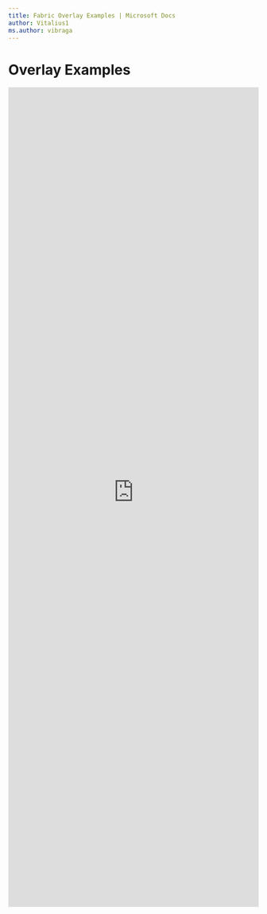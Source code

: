 ```yaml
---
title: Fabric Overlay Examples | Microsoft Docs
author: Vitalius1
ms.author: vibraga
---
```


# Overlay Examples

<iframe 
    title='Overlay Examples'
    src='https://fabricweb.z5.web.core.windows.net/pr-deploy-site/refs/heads/master/fabric-website-resources/dist/index.html#/examples/overlay?docsExample=true'
    frameborder='no'
    height='1650'
    style='width: 100%;'
>